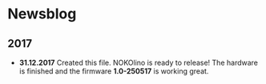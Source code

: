 # Newsblog

## 2017
* **31.12.2017** Created this file. NOKOlino is ready to release! The hardware is finished and the firmware **1.0-250517** is working great.  
